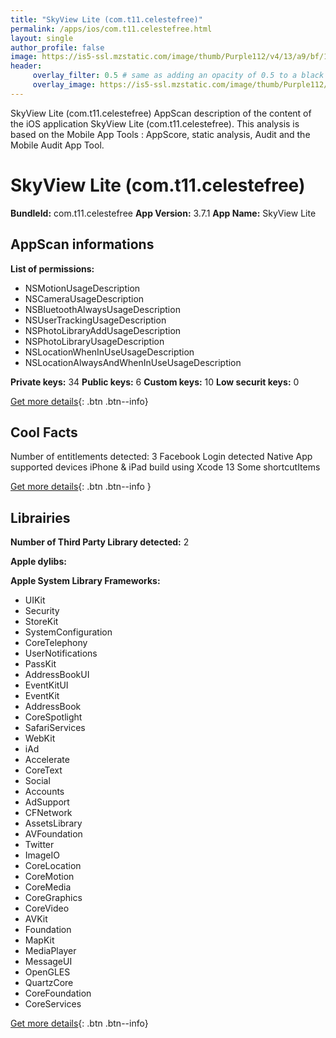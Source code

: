 ```yaml
---
title: "SkyView Lite (com.t11.celestefree)"
permalink: /apps/ios/com.t11.celestefree.html
layout: single
author_profile: false
image: https://is5-ssl.mzstatic.com/image/thumb/Purple112/v4/13/a9/bf/13a9bf2d-1601-e53f-2e7a-0d24408c6c20/AppIcon-1x_U007emarketing-4-0-85-220.png/512x512bb.jpg
header: 
     overlay_filter: 0.5 # same as adding an opacity of 0.5 to a black background
     overlay_image: https://is5-ssl.mzstatic.com/image/thumb/Purple112/v4/13/a9/bf/13a9bf2d-1601-e53f-2e7a-0d24408c6c20/AppIcon-1x_U007emarketing-4-0-85-220.png/512x512bb.jpg
---
```

SkyView Lite (com.t11.celestefree) AppScan description of the content of the iOS application SkyView Lite (com.t11.celestefree). This analysis is based on the Mobile App Tools : AppScore, static analysis, Audit and the Mobile Audit App Tool.

# SkyView Lite (com.t11.celestefree)

**BundleId:** com.t11.celestefree
**App Version:** 3.7.1
**App Name:** SkyView Lite


## AppScan informations 

**List of permissions:** 
- NSMotionUsageDescription
- NSCameraUsageDescription
- NSBluetoothAlwaysUsageDescription
- NSUserTrackingUsageDescription
- NSPhotoLibraryAddUsageDescription
- NSPhotoLibraryUsageDescription
- NSLocationWhenInUseUsageDescription
- NSLocationAlwaysAndWhenInUseUsageDescription
  
  
**Private keys:** 34
**Public keys:** 6
**Custom keys:** 10
**Low securit keys:** 0
  
[Get more details](/pricing.html){: .btn .btn--info}

## Cool Facts

Number of entitlements detected: 3
Facebook Login detected
Native App
supported devices iPhone & iPad
build using Xcode 13
Some shortcutItems 
  
[Get more details](/pricing.html){: .btn .btn--info }

## Librairies 
**Number of Third Party Library detected:** 2


**Apple dylibs:**


**Apple System Library Frameworks:**
- UIKit
- Security
- StoreKit
- SystemConfiguration
- CoreTelephony
- UserNotifications
- PassKit
- AddressBookUI
- EventKitUI
- EventKit
- AddressBook
- CoreSpotlight
- SafariServices
- WebKit
- iAd
- Accelerate
- CoreText
- Social
- Accounts
- AdSupport
- CFNetwork
- AssetsLibrary
- AVFoundation
- Twitter
- ImageIO
- CoreLocation
- CoreMotion
- CoreMedia
- CoreGraphics
- CoreVideo
- AVKit
- Foundation
- MapKit
- MediaPlayer
- MessageUI
- OpenGLES
- QuartzCore
- CoreFoundation
- CoreServices


  
[Get more details](/pricing.html){: .btn .btn--info}

